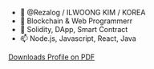 - 👋 @Rezalog / ILWOONG KIM / KOREA
- 👀 Blockchain & Web Programmerr
- 🌱 Solidity, DApp, Smart Contract
- 📫 Node.js, Javascript, React, Java

[Downloads Profile on PDF](https://github.com/Rezalog/Rezalog/files/8903635/_._.pdf)

